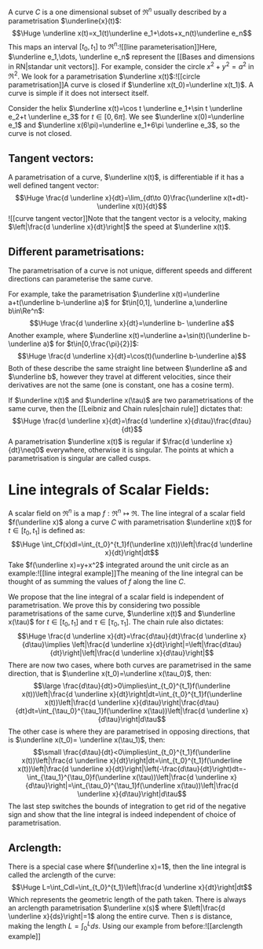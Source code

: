 A curve $C$ is a one dimensional subset of $\Re^n$ usually described by a parametrisation $\underline{x}(t)$:$$\Huge \underline x(t)=x_1(t)\underline e_1+\dots+x_n(t)\underline e_n$$This maps an interval $[t_0,t_1]$ to $\Re^n$:![[line parameterisation]]Here, $\underline e_1,\dots, \underline e_n$ represent the [[Bases and dimensions in RN|standar unit vectors]]. For example, consider the circle $x^2+y^2=a^2$ in $\Re^2$. We look for a parametrisation $\underline x(t)$:![[circle parametrisation]]A curve is closed if $\underline x(t_0)=\underline x(t_1)$. A curve is simple if it does not intersect itself. 

Consider the helix $\underline x(t)=\cos t \underline e_1+\sin t \underline e_2+t \underline e_3$ for $t\in[0,6\pi]$. We see $\underline x(0)=\underline e_1$ and $\underline x(6\pi)=\underline e_1+6\pi \underline e_3$, so the curve is not closed.

## Tangent vectors:

A parametrisation of a curve, $\underline x(t)$, is differentiable if it has a well defined tangent vector:$$\Huge \frac{d \underline x}{dt}=\lim_{dt\to 0}\frac{\underline x(t+dt)-\underline x(t)}{dt}$$![[curve tangent vector]]Note that the tangent vector is a velocity, making $\left|\frac{d \underline x}{dt}\right|$ the speed at $\underline x(t)$.

## Different parametrisations:

The parametrisation of a curve is not unique, different speeds and different directions can parameterise the same curve. 

For example, take the parametrisation $\underline x(t)=\underline a+t(\underline b-\underline a)$ for $t\in[0,1], \underline a,\underline b\in\Re^n$:$$\Huge \frac{d \underline x}{dt}=\underline b- \underline a$$Another example, where $\underline x(t)=\underline a+\sin(t)(\underline b-\underline a)$ for $t\in[0,\frac{\pi}{2}]$:$$\Huge \frac{d \underline x}{dt}=\cos(t)(\underline b-\underline a)$$Both of these describe the same straight line between $\underline a$ and $\underline b$, however they travel at different velocities, since their derivatives are not the same (one is constant, one has a cosine term).

If $\underline x(t)$ and $\underline x(\tau)$ are two parametrisations of the same curve, then the [[Leibniz and Chain rules|chain rule]] dictates that:$$\Huge \frac{d \underline x}{dt}=\frac{d \underline x}{d\tau}\frac{d\tau}{dt}$$
A parametrisation $\underline x(t)$ is regular if $\frac{d \underline x}{dt}\neq0$ everywhere, otherwise it is singular. The points at which a parametrisation is singular are called cusps.

# Line integrals of Scalar Fields:

A scalar field on $\Re^n$ is a map $f:\Re^n\mapsto\Re$. The line integral of a scalar field $f(\underline x)$ along a curve $C$ with parametrisation $\underline x(t)$ for $t\in[t_0,t_1]$ is defined as:$$\Huge \int_Cf(x)dl=\int_{t_0}^{t_1}f(\underline x(t))\left|\frac{d \underline x}{dt}\right|dt$$Take $f(\underline x)=y+x^2$ integrated around the unit circle as an example:![[line integral example]]The meaning of the line integral can be thought of as summing the values of $f$ along the line $C$.

We propose that the line integral of a scalar field is independent of parametrisation. We prove this by considering two possible parametrisations of the same curve, $\underline x(t)$ and $\underline x(\tau)$ for $t\in[t_0,t_1]$ and $\tau\in[\tau_0,\tau_1]$. The chain rule also dictates:$$\Huge \frac{d \underline x}{dt}=\frac{d\tau}{dt}\frac{d \underline x}{d\tau}\implies \left|\frac{d \underline x}{dt}\right|=\left|\frac{d\tau}{dt}\right|\left|\frac{d \underline x}{d\tau}\right|$$There are now two cases, where both curves are parametrised in the same direction, that is $\underline x(t_0)=\underline x(\tau_0)$, then:$$\large \frac{d\tau}{dt}>0\implies\int_{t_0}^{t_1}f(\underline x(t))\left|\frac{d \underline x}{dt}\right|dt=\int_{t_0}^{t_1}f(\underline x(t))\left|\frac{d \underline x}{d\tau}\right|\frac{d\tau}{dt}dt=\int_{\tau_0}^{\tau_1}f(\underline x(\tau))\left|\frac{d \underline x}{d\tau}\right|d\tau$$The other case is where they are parametrised in opposing directions, that is $\underline x(t_0)= \underline x(\tau_1)$, then:$$\small \frac{d\tau}{dt}<0\implies\int_{t_0}^{t_1}f(\underline x(t))\left|\frac{d \underline x}{dt}\right|dt=\int_{t_0}^{t_1}f(\underline x(t))\left|\frac{d \underline x}{dt}\right|\left(-\frac{d\tau}{dt}\right)dt=-\int_{\tau_1}^{\tau_0}f(\underline x(\tau))\left|\frac{d \underline x}{d\tau}\right|=\int_{\tau_0}^{\tau_1}f(\underline x(\tau))\left|\frac{d \underline x}{d\tau}\right|d\tau$$The last step switches the bounds of integration to get rid of the negative sign and show that the line integral is indeed independent of choice of parametrisation.

## Arclength:

There is a special case where $f(\underline x)=1$, then the line integral is called the arclength of the curve:$$\Huge L=\int_Cdl=\int_{t_0}^{t_1}\left|\frac{d \underline x}{dt}\right|dt$$Which represents the geometric length of the path taken. There is always an arclength parametrisation $\underline x(s)$ where $\left|\frac{d \underline x}{ds}\right|=1$ along the entire curve. Then $s$ is distance, making the length $L=\int_0^Lds$. Using our example from before:![[arclength example]]